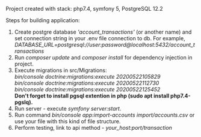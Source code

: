 Project created with stack: php7.4, symfony 5, PostgreSQL 12.2

Steps for building application:
1. Create postgre database <i>'account_transactions'</i> (or another name) and set connection string in your .env file 
connection to db. For example, <i>DATABASE_URL=postgresql://user:password@localhost:5432/account_transactions</i><br>
2. Run <i>composer update</i> and <i>composer install</i> for dependency injection in project.<br>
3. Execute migrations in src/Migrations:<br>
   <i>bin/console doctrine:migrations:execute 20200522105829</i><br>
   <i>bin/console doctrine:migrations:execute 20200522112730</i><br>
   <i>bin/console doctrine:migrations:execute 20200522125452</i><br>
   <b>Don't forget to install pgsql extention in php (sudo apt install php7.4-pgslq).</b>
4. Run server - execute <i>symfony server:start</i>.<br>
5. Run command <i>bin/console app:import-accounts import/accounts.csv</i> or use your file with this kind
   of file structure.<br>
6. Perform testing, link to api method - <i>your_host:port/transaction</i>   

